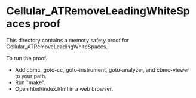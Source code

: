 # Cellular_ATRemoveLeadingWhiteSpaces proof

This directory contains a memory safety proof for
Cellular_ATRemoveLeadingWhiteSpaces.

To run the proof.

- Add cbmc, goto-cc, goto-instrument, goto-analyzer, and cbmc-viewer to your
  path.
- Run "make".
- Open html/index.html in a web browser.
